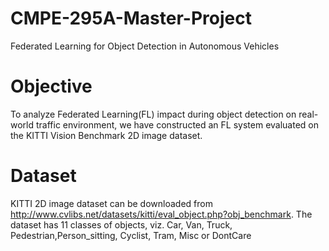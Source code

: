 # CMPE-295A-Master-Project
Federated Learning for Object Detection in  Autonomous Vehicles
# Objective
  To analyze  Federated Learning(FL)  impact  during  object  detection  on  real-world  traffic environment, we have constructed an FL system evaluated on the KITTI  Vision  Benchmark  2D  image  dataset.

# Dataset
KITTI 2D image dataset can be downloaded from http://www.cvlibs.net/datasets/kitti/eval_object.php?obj_benchmark. The dataset has 11 classes of objects, viz. Car, Van, Truck, Pedestrian,Person_sitting, Cyclist, Tram, Misc or DontCare

